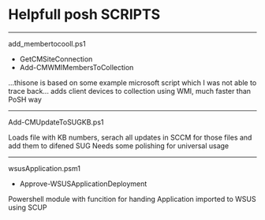 # Helpfull posh SCRIPTS

-----
add_membertocooll.ps1
  - GetCMSiteConnection
  - Add-CMWMIMembersToCollection

...thisone is based on some example microsoft script which I was not able to trace back...
adds client devices to collection using WMI, much faster than PoSH way

------
Add-CMUpdateToSUGKB.ps1

Loads file with KB numbers, serach all updates in SCCM for those files and add them to difened SUG
Needs some polishing for universal usage

------
wsusApplication.psm1
  - Approve-WSUSApplicationDeployment

Powershell module with funcition for handing Application imported to WSUS using SCUP
